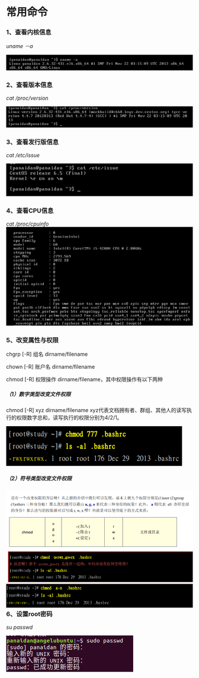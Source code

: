 # 常用命令

### 1、查看内核信息

_uname －a_

![](/assets/查看内核信息.png)

### 2、查看版本信息

_cat /proc/version_

![](/assets/查看版本信息.png)

### 3、查看发行版信息

_cat /etc/issue_

![](/assets/查看发行版信息.png)

### 4、查看CPU信息

_cat /proc/cpuinfo_![](/assets/查看CPU信息.png)

### 5、改变属性与权限

chgrp \[-R\] 组名 dirname/filename

chown \[-R\] 账户名 dirname/filename

chmod \[-R\] 权限操作 dirname/filename，其中权限操作有以下两种

##### **（1）数字类型改变文件权限**

chmod \[-R\] xyz dirname/filename xyz代表文档拥有者、群组、其他人的读写执行的权限数字总和，读写执行的权限分别为4/2/1。

![](/assets/数字类型权限.png)

##### （2）符号类型改变文件权限

### ![](/assets/符号类型权限.png)![](/assets/符号类型权限使用一.png)![](/assets/符号类型权限使用二.png)6、设置root密码

_su passwd_

![](/assets/设置root密码.png)

